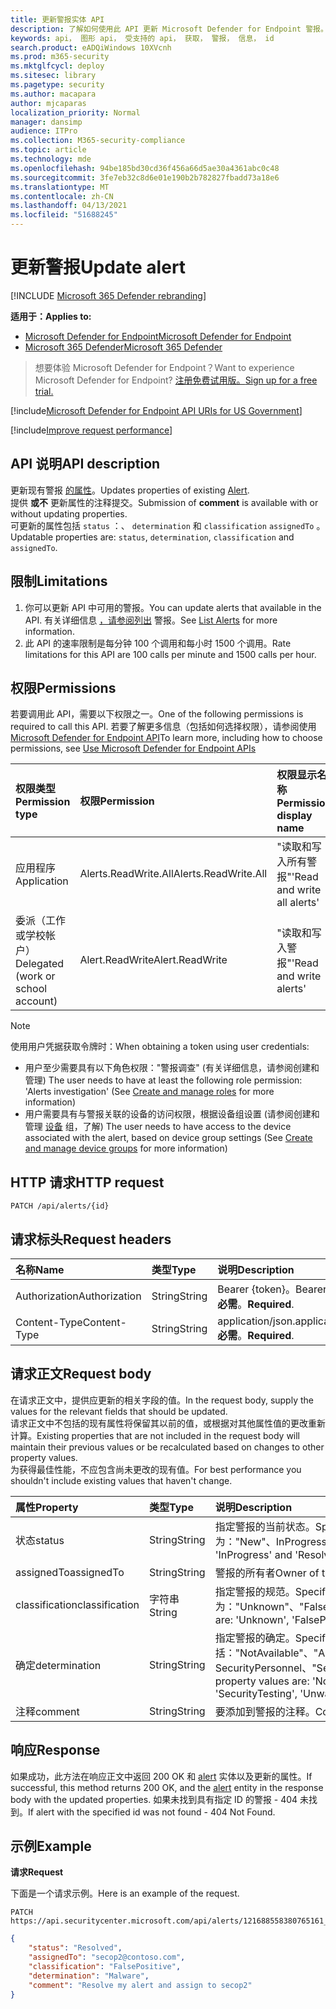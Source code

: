 ```yaml
---
title: 更新警报实体 API
description: 了解如何使用此 API 更新 Microsoft Defender for Endpoint 警报。 可以更新状态、确定、分类和 assignedTo 属性。
keywords: api， 图形 api， 受支持的 api， 获取， 警报， 信息， id
search.product: eADQiWindows 10XVcnh
ms.prod: m365-security
ms.mktglfcycl: deploy
ms.sitesec: library
ms.pagetype: security
ms.author: macapara
author: mjcaparas
localization_priority: Normal
manager: dansimp
audience: ITPro
ms.collection: M365-security-compliance
ms.topic: article
ms.technology: mde
ms.openlocfilehash: 94be185bd30cd36f456a66d5ae30a4361abc0c48
ms.sourcegitcommit: 3fe7eb32c8d6e01e190b2b782827fbadd73a18e6
ms.translationtype: MT
ms.contentlocale: zh-CN
ms.lasthandoff: 04/13/2021
ms.locfileid: "51688245"
---
```

# <a name="update-alert"></a><span data-ttu-id="2a0a5-105">更新警报</span><span class="sxs-lookup"><span data-stu-id="2a0a5-105">Update alert</span></span>

[!INCLUDE [Microsoft 365 Defender rebranding](../../includes/microsoft-defender.md)]

<span data-ttu-id="2a0a5-106">**适用于：**</span><span class="sxs-lookup"><span data-stu-id="2a0a5-106">**Applies to:**</span></span>
- [<span data-ttu-id="2a0a5-107">Microsoft Defender for Endpoint</span><span class="sxs-lookup"><span data-stu-id="2a0a5-107">Microsoft Defender for Endpoint</span></span>](https://go.microsoft.com/fwlink/?linkid=2154037)
- [<span data-ttu-id="2a0a5-108">Microsoft 365 Defender</span><span class="sxs-lookup"><span data-stu-id="2a0a5-108">Microsoft 365 Defender</span></span>](https://go.microsoft.com/fwlink/?linkid=2118804)

> <span data-ttu-id="2a0a5-109">想要体验 Microsoft Defender for Endpoint？</span><span class="sxs-lookup"><span data-stu-id="2a0a5-109">Want to experience Microsoft Defender for Endpoint?</span></span> [<span data-ttu-id="2a0a5-110">注册免费试用版。</span><span class="sxs-lookup"><span data-stu-id="2a0a5-110">Sign up for a free trial.</span></span>](https://www.microsoft.com/microsoft-365/windows/microsoft-defender-atp?ocid=docs-wdatp-exposedapis-abovefoldlink) 

[!include[Microsoft Defender for Endpoint API URIs for US Government](../../includes/microsoft-defender-api-usgov.md)]

[!include[Improve request performance](../../includes/improve-request-performance.md)]


## <a name="api-description"></a><span data-ttu-id="2a0a5-111">API 说明</span><span class="sxs-lookup"><span data-stu-id="2a0a5-111">API description</span></span>
<span data-ttu-id="2a0a5-112">更新现有警报 [的属性](alerts.md)。</span><span class="sxs-lookup"><span data-stu-id="2a0a5-112">Updates properties of existing [Alert](alerts.md).</span></span>
<br><span data-ttu-id="2a0a5-113">提供 **或不** 更新属性的注释提交。</span><span class="sxs-lookup"><span data-stu-id="2a0a5-113">Submission of **comment** is available with or without updating properties.</span></span>
<br><span data-ttu-id="2a0a5-114">可更新的属性包括 ```status``` ：、 ```determination``` 和 ```classification``` ```assignedTo``` 。</span><span class="sxs-lookup"><span data-stu-id="2a0a5-114">Updatable properties are: ```status```, ```determination```, ```classification``` and ```assignedTo```.</span></span>


## <a name="limitations"></a><span data-ttu-id="2a0a5-115">限制</span><span class="sxs-lookup"><span data-stu-id="2a0a5-115">Limitations</span></span>
1. <span data-ttu-id="2a0a5-116">你可以更新 API 中可用的警报。</span><span class="sxs-lookup"><span data-stu-id="2a0a5-116">You can update alerts that available in the API.</span></span> <span data-ttu-id="2a0a5-117">有关详细信息 [，请参阅列出](get-alerts.md) 警报。</span><span class="sxs-lookup"><span data-stu-id="2a0a5-117">See [List Alerts](get-alerts.md) for more information.</span></span>
2. <span data-ttu-id="2a0a5-118">此 API 的速率限制是每分钟 100 个调用和每小时 1500 个调用。</span><span class="sxs-lookup"><span data-stu-id="2a0a5-118">Rate limitations for this API are 100 calls per minute and 1500 calls per hour.</span></span>


## <a name="permissions"></a><span data-ttu-id="2a0a5-119">权限</span><span class="sxs-lookup"><span data-stu-id="2a0a5-119">Permissions</span></span>
<span data-ttu-id="2a0a5-120">若要调用此 API，需要以下权限之一。</span><span class="sxs-lookup"><span data-stu-id="2a0a5-120">One of the following permissions is required to call this API.</span></span> <span data-ttu-id="2a0a5-121">若要了解更多信息（包括如何选择权限），请参阅使用 [Microsoft Defender for Endpoint API](apis-intro.md)</span><span class="sxs-lookup"><span data-stu-id="2a0a5-121">To learn more, including how to choose permissions, see [Use Microsoft Defender for Endpoint APIs](apis-intro.md)</span></span>

<span data-ttu-id="2a0a5-122">权限类型</span><span class="sxs-lookup"><span data-stu-id="2a0a5-122">Permission type</span></span> |   <span data-ttu-id="2a0a5-123">权限</span><span class="sxs-lookup"><span data-stu-id="2a0a5-123">Permission</span></span>  |   <span data-ttu-id="2a0a5-124">权限显示名称</span><span class="sxs-lookup"><span data-stu-id="2a0a5-124">Permission display name</span></span>
:---|:---|:---
<span data-ttu-id="2a0a5-125">应用程序</span><span class="sxs-lookup"><span data-stu-id="2a0a5-125">Application</span></span> |   <span data-ttu-id="2a0a5-126">Alerts.ReadWrite.All</span><span class="sxs-lookup"><span data-stu-id="2a0a5-126">Alerts.ReadWrite.All</span></span> |  <span data-ttu-id="2a0a5-127">"读取和写入所有警报"</span><span class="sxs-lookup"><span data-stu-id="2a0a5-127">'Read and write all alerts'</span></span>
<span data-ttu-id="2a0a5-128">委派（工作或学校帐户）</span><span class="sxs-lookup"><span data-stu-id="2a0a5-128">Delegated (work or school account)</span></span> | <span data-ttu-id="2a0a5-129">Alert.ReadWrite</span><span class="sxs-lookup"><span data-stu-id="2a0a5-129">Alert.ReadWrite</span></span> | <span data-ttu-id="2a0a5-130">"读取和写入警报"</span><span class="sxs-lookup"><span data-stu-id="2a0a5-130">'Read and write alerts'</span></span>

>[!Note]
> <span data-ttu-id="2a0a5-131">使用用户凭据获取令牌时：</span><span class="sxs-lookup"><span data-stu-id="2a0a5-131">When obtaining a token using user credentials:</span></span>
>- <span data-ttu-id="2a0a5-132">用户至少需要具有以下角色权限："警报调查" (有关详细信息，请参阅创建和管理) [](user-roles.md)</span><span class="sxs-lookup"><span data-stu-id="2a0a5-132">The user needs to have at least the following role permission: 'Alerts investigation' (See [Create and manage roles](user-roles.md) for more information)</span></span>
>- <span data-ttu-id="2a0a5-133">用户需要具有与警报关联的设备的访问权限，根据设备组设置 (请参阅创建和管理 [设备](machine-groups.md) 组，了解) </span><span class="sxs-lookup"><span data-stu-id="2a0a5-133">The user needs to have access to the device associated with the alert, based on device group settings (See [Create and manage device groups](machine-groups.md) for more information)</span></span>

## <a name="http-request"></a><span data-ttu-id="2a0a5-134">HTTP 请求</span><span class="sxs-lookup"><span data-stu-id="2a0a5-134">HTTP request</span></span>
```
PATCH /api/alerts/{id}
```

## <a name="request-headers"></a><span data-ttu-id="2a0a5-135">请求标头</span><span class="sxs-lookup"><span data-stu-id="2a0a5-135">Request headers</span></span>

<span data-ttu-id="2a0a5-136">名称</span><span class="sxs-lookup"><span data-stu-id="2a0a5-136">Name</span></span> | <span data-ttu-id="2a0a5-137">类型</span><span class="sxs-lookup"><span data-stu-id="2a0a5-137">Type</span></span> | <span data-ttu-id="2a0a5-138">说明</span><span class="sxs-lookup"><span data-stu-id="2a0a5-138">Description</span></span>
:---|:---|:---
<span data-ttu-id="2a0a5-139">Authorization</span><span class="sxs-lookup"><span data-stu-id="2a0a5-139">Authorization</span></span> | <span data-ttu-id="2a0a5-140">String</span><span class="sxs-lookup"><span data-stu-id="2a0a5-140">String</span></span> | <span data-ttu-id="2a0a5-141">Bearer {token}。</span><span class="sxs-lookup"><span data-stu-id="2a0a5-141">Bearer {token}.</span></span> <span data-ttu-id="2a0a5-142">**必需**。</span><span class="sxs-lookup"><span data-stu-id="2a0a5-142">**Required**.</span></span>
<span data-ttu-id="2a0a5-143">Content-Type</span><span class="sxs-lookup"><span data-stu-id="2a0a5-143">Content-Type</span></span> | <span data-ttu-id="2a0a5-144">String</span><span class="sxs-lookup"><span data-stu-id="2a0a5-144">String</span></span> | <span data-ttu-id="2a0a5-145">application/json.</span><span class="sxs-lookup"><span data-stu-id="2a0a5-145">application/json.</span></span> <span data-ttu-id="2a0a5-146">**必需**。</span><span class="sxs-lookup"><span data-stu-id="2a0a5-146">**Required**.</span></span>


## <a name="request-body"></a><span data-ttu-id="2a0a5-147">请求正文</span><span class="sxs-lookup"><span data-stu-id="2a0a5-147">Request body</span></span>
<span data-ttu-id="2a0a5-148">在请求正文中，提供应更新的相关字段的值。</span><span class="sxs-lookup"><span data-stu-id="2a0a5-148">In the request body, supply the values for the relevant fields that should be updated.</span></span>
<br><span data-ttu-id="2a0a5-149">请求正文中不包括的现有属性将保留其以前的值，或根据对其他属性值的更改重新计算。</span><span class="sxs-lookup"><span data-stu-id="2a0a5-149">Existing properties that are not included in the request body will maintain their previous values or be recalculated based on changes to other property values.</span></span> 
<br><span data-ttu-id="2a0a5-150">为获得最佳性能，不应包含尚未更改的现有值。</span><span class="sxs-lookup"><span data-stu-id="2a0a5-150">For best performance you shouldn't include existing values that haven't change.</span></span>

<span data-ttu-id="2a0a5-151">属性</span><span class="sxs-lookup"><span data-stu-id="2a0a5-151">Property</span></span> | <span data-ttu-id="2a0a5-152">类型</span><span class="sxs-lookup"><span data-stu-id="2a0a5-152">Type</span></span> | <span data-ttu-id="2a0a5-153">说明</span><span class="sxs-lookup"><span data-stu-id="2a0a5-153">Description</span></span>
:---|:---|:---
<span data-ttu-id="2a0a5-154">状态</span><span class="sxs-lookup"><span data-stu-id="2a0a5-154">status</span></span> | <span data-ttu-id="2a0a5-155">String</span><span class="sxs-lookup"><span data-stu-id="2a0a5-155">String</span></span> | <span data-ttu-id="2a0a5-156">指定警报的当前状态。</span><span class="sxs-lookup"><span data-stu-id="2a0a5-156">Specifies the current status of the alert.</span></span> <span data-ttu-id="2a0a5-157">属性值为："New"、InProgress 和"Resolved"。</span><span class="sxs-lookup"><span data-stu-id="2a0a5-157">The property values are: 'New', 'InProgress' and 'Resolved'.</span></span>
<span data-ttu-id="2a0a5-158">assignedTo</span><span class="sxs-lookup"><span data-stu-id="2a0a5-158">assignedTo</span></span> | <span data-ttu-id="2a0a5-159">String</span><span class="sxs-lookup"><span data-stu-id="2a0a5-159">String</span></span> | <span data-ttu-id="2a0a5-160">警报的所有者</span><span class="sxs-lookup"><span data-stu-id="2a0a5-160">Owner of the alert</span></span>
<span data-ttu-id="2a0a5-161">classification</span><span class="sxs-lookup"><span data-stu-id="2a0a5-161">classification</span></span> | <span data-ttu-id="2a0a5-162">字符串</span><span class="sxs-lookup"><span data-stu-id="2a0a5-162">String</span></span> | <span data-ttu-id="2a0a5-163">指定警报的规范。</span><span class="sxs-lookup"><span data-stu-id="2a0a5-163">Specifies the specification of the alert.</span></span> <span data-ttu-id="2a0a5-164">属性值为："Unknown"、"FalsePositive"和"TruePositive"。</span><span class="sxs-lookup"><span data-stu-id="2a0a5-164">The property values are: 'Unknown', 'FalsePositive', 'TruePositive'.</span></span> 
<span data-ttu-id="2a0a5-165">确定</span><span class="sxs-lookup"><span data-stu-id="2a0a5-165">determination</span></span> | <span data-ttu-id="2a0a5-166">String</span><span class="sxs-lookup"><span data-stu-id="2a0a5-166">String</span></span> | <span data-ttu-id="2a0a5-167">指定警报的确定。</span><span class="sxs-lookup"><span data-stu-id="2a0a5-167">Specifies the determination of the alert.</span></span> <span data-ttu-id="2a0a5-168">属性值包括："NotAvailable"、"Apt"、"Malware"、SecurityPersonnel、"SecurityTesting"、"UnwantedSoftware"和"Other"</span><span class="sxs-lookup"><span data-stu-id="2a0a5-168">The property values are: 'NotAvailable', 'Apt', 'Malware', 'SecurityPersonnel', 'SecurityTesting', 'UnwantedSoftware', 'Other'</span></span>
<span data-ttu-id="2a0a5-169">注释</span><span class="sxs-lookup"><span data-stu-id="2a0a5-169">comment</span></span> | <span data-ttu-id="2a0a5-170">String</span><span class="sxs-lookup"><span data-stu-id="2a0a5-170">String</span></span> | <span data-ttu-id="2a0a5-171">要添加到警报的注释。</span><span class="sxs-lookup"><span data-stu-id="2a0a5-171">Comment to be added to the alert.</span></span>

## <a name="response"></a><span data-ttu-id="2a0a5-172">响应</span><span class="sxs-lookup"><span data-stu-id="2a0a5-172">Response</span></span>
<span data-ttu-id="2a0a5-173">如果成功，此方法在响应正文中返回 200 OK 和 [alert](alerts.md) 实体以及更新的属性。</span><span class="sxs-lookup"><span data-stu-id="2a0a5-173">If successful, this method returns 200 OK, and the [alert](alerts.md) entity in the response body with the updated properties.</span></span> <span data-ttu-id="2a0a5-174">如果未找到具有指定 ID 的警报 - 404 未找到。</span><span class="sxs-lookup"><span data-stu-id="2a0a5-174">If alert with the specified id was not found - 404 Not Found.</span></span>


## <a name="example"></a><span data-ttu-id="2a0a5-175">示例</span><span class="sxs-lookup"><span data-stu-id="2a0a5-175">Example</span></span>

<span data-ttu-id="2a0a5-176">**请求**</span><span class="sxs-lookup"><span data-stu-id="2a0a5-176">**Request**</span></span>

<span data-ttu-id="2a0a5-177">下面是一个请求示例。</span><span class="sxs-lookup"><span data-stu-id="2a0a5-177">Here is an example of the request.</span></span>

```http
PATCH https://api.securitycenter.microsoft.com/api/alerts/121688558380765161_2136280442
```

```json
{
    "status": "Resolved",
    "assignedTo": "secop2@contoso.com",
    "classification": "FalsePositive",
    "determination": "Malware",
    "comment": "Resolve my alert and assign to secop2"
}
```
